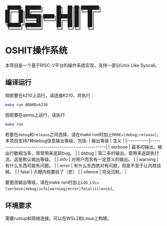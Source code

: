 ```
 ██████╗ ███████╗      ██╗  ██╗██╗████████╗  
██╔═══██╗██╔════╝      ██║  ██║██║╚══██╔══╝  
██║   ██║███████╗█████╗███████║██║   ██║     
██║   ██║╚════██║╚════╝██╔══██║██║   ██║     
╚██████╔╝███████║      ██║  ██║██║   ██║     
 ╚═════╝ ╚══════╝      ╚═╝  ╚═╝╚═╝   ╚═╝   
``` 
# OSHIT操作系统
本项目是一个基于RISC-V平台的操作系统实现，支持一部分Unix Like Syscall。
## 编译运行
倘若要在k210上运行，请连接K210，并执行：
```bash
make run BOARD=k210
```
倘若要在qemu上运行，请执行
```bash
make run
```
若要在`debug`和`release`之间选择，请在make run时加上`MODE=[debug|release]`。  
本项目支持7种debug信息输出等级，包括: 
| 输出等级  | 含义                                                  |
|-----------|-------------------------------------------------------|
| verbose   | 最多的输出。输出行数相当多，常常用来追踪bug。         |
| debug     | 第二多的输出。常用来追踪执行流。这是默认输出等级。    |
| info      | 对用户而言有一定意义的输出。                          |
| warning   | 有什么东西可能有问题。                                |
| error     | 有什么东西绝对有问题，但是不至于让内核挂掉。          |
| fatal     | 大概内核要挂了（悲）                                  |
| silence   | 完全沉默。                                            |  

要更改输出等级，请在make run时加上`LOG_LVL=[verbose|debug|info|warning|error|fatal|silence]`。
## 环境要求
需要rustup和网络连接。可以在WSL2和Linux上构建。